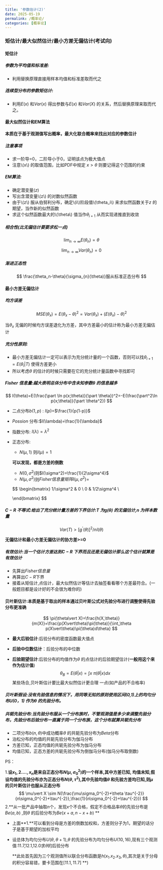 ```yaml
---
title: '参数估计(2)'
date: 2025-05-19
permalink: /概率论/
categories: [概率论]
---
```

### 矩估计/最大似然估计/最小方差无偏估计(考试向)

#### 矩估计

##### 参数为平均值和标准差:

* 利用替换原理直接用样本均值和标准差取而代之

##### 连续型分布的参数矩估计:

* 利用$E(x)$ 和$Var(x)$ 得出参数与$E(x)$ 和$Var(X)$ 的关系，然后替换原理来取而代之。

#### 最大似然估计和EM算法

**本质在于基于观测值写出概率，最大化联合概率来找出对应的参数估计**

##### 注意事项

* 求一阶导=0，二阶导小于0，证明该点为极大值点
* 注意\\(x\\) 的取值范围，比如PDF中规定 $x>\theta$ 则要记得这个范围的约束

##### EM算法:

* 确定潜变量($z$)
* 写出含潜变量\\(z\\) 的对数似然函数
* 由于\\(z\\) 服从伯努利分布，确定\\(i\\)阶段值\\(\theta_i\\) 来求似然函数关于$z$ 的期望，当作新的似然函数
* 求这个似然函数最大的\\(\theta\\) 值当作$\theta_{i+1}$ 从而实现递推直到收敛

##### 相合性(比无偏估计要要求松一点)

$$
\lim_{n\rightarrow \infty}E(\theta_n)=\theta
$$

$$
\lim_{n\rightarrow \infty} Var(\theta_n)=0
$$

##### 渐进正态性

$$
\frac{\theta_n-\theta}{\sigma_{n}(\theta)}服从标准正态分布
$$

#### 最小方差无偏估计

##### 均方误差

$$
MSE(\theta_x)=E(\theta_x-\theta)^2=Var(\theta_x)+(E(\theta_x)-\theta)^2
$$

当$\theta_x$ 无偏的时候均方误差退化为方差，其中方差最小的估计称为最小方差无偏估计

##### 充分性原则:

* 最小方差无偏估计一定可以表示为充分统计量的一个函数，否则可以找$\theta_{i+1}=E(\theta_i \vert T)$ 使得方差更小
* 所以考虑$\theta$ 的估计的时候只需要在它的充分统计量函数中寻找即可

##### $Fisher$ 信息量:越大表明总体分布中含未知参数$\theta$ 的信息越多

$$
I(\theta)=E(\frac{\part \ln p(x;\theta)}{\part \theta})^2=-E(\frac{\part^2\ln p(x;\theta)}{\part \theta^2})
$$

* 二点分布$b(1,p)$ : $I(p)$=$\frac{1}{p(1-p)}$

* $Possion$ 分布:$I(\lambda)=\frac{1}{\lambda}$

* 指数分布:  $I(\lambda) =\lambda^2$

* 正态分布:

  * $N(\mu,1)$ 则$I(\mu)=1$

  **可以发现，都是方差的倒数**

  * $N(0,\sigma^2)$则$I(\sigma^2)=\frac{1}{2\sigma^4}$
  * $N(\mu,\sigma^2)$则$Fisher信息量矩阵I(\mu,\sigma^2)=$ 

  $$
  \begin{bmatrix}
  1/\sigma^2 & 0  \\
  0 & 1/2\sigma^4  \\
  
  \end{bmatrix}
  $$



##### $C-R$ 不等式:给出了充分统计量方差的下界估计:$T$ 为$g(\theta)$ 的无偏估计,$n$ 为样本数量

$$
Var(T)>[g^{’}(\theta)]^2/nI(\theta)
$$

**无偏估计和最小方差无偏估计的协方差>=0**

##### 有效估计:当一个估计方差达到$C-R$ 下界而且还是无偏估计那么这个估计就算是有效估计

* 先算出$Fisher信息量$ 
* 再算出$C-R$下界
* 接着从矩估计,点估计，最大似然估计等估计去抽签看看哪个方差最符合。(一般题目都是设计好的不会很为难你的)

#### 贝叶斯估计:本质是基于取出的样本通过贝叶斯公式对先验分布进行调整使得先验分布更准确

$$
\pi(\theta\vert X)=\frac{h(X,\theta)}{m(X)}=\frac{p(X\vert\theta)\pi(\theta)}{\int_\theta p(X\vert\theta)\pi(\theta)d\theta}
$$

* **最大后验估计**:后验分布的密度函数最大值点

* **后验中位数估计**：后验分布的中位数

* **后验期望估计**:后验分布的均值作为$\theta$ 的点估计的后验期望估计(**一般用这个来作为估计值**)
  $$
  \theta_B=E(\theta\vert x)=\int x\  \pi(\theta\vert x)dx
  $$
  某些场合,贝叶斯估计要比最大似然估计更合理 一点(如产品的不合格率)

##### 贝叶斯假设:没有先验信息的情况下，用同等无知的原则使用区间(0,1)上的均匀分布$U(0，1)$ 作为$\theta$ 的先验分布。

##### 共轭先验分布:当先验分布服从一个分布族时，不管观测值是多少来调整先验分布，先验分布后验分布一直属于同一个分布族，这个分布就算共轭先分布

* 二项分布$b(n,\theta)$中成功概率$\theta$ 的共轭先验分布为$Beta$分布
* 泊松分布的均值的共轭先验分布为伽马分布
* 方差已知，正态均值的共轭先验分布为伽马分布
* 均值已知，正态方差的共轭先验分布为倒伽马分布(伽马分布取倒数)

PS：

1.**设$x_1,2....,x_n$是来自正态分布$N(\mu,\sigma_0^2)$的一个样本,其中方差已知, 均值未知,假设均值的先验分布亦为正态分布$N(\theta,\tau^2)$,其中先验均值$\theta$ 和先验方差均已知,则$\mu$ 的贝叶斯估计也服从正态分布**
$$
\mu\vert X \sim N(\frac{\mu\sigma_0^{-2}+\theta \tau^{-2}}{n\sigma_0^{-2}+\tau^{-2}},\frac{1}{n\sigma_0^{-2}+\tau^{-2}})
$$
2.**从一批产品中抽取$n$个，发现$x$个不合格，假定不合格品率$\theta$的先验分布是$Be(a,b)$ ,则$\theta$ 的后验分布为$Be(x+a,n-x+b)$ **

* 上面**1.**可以看到分母是方差的倒数加权和，方差则分子为1，期望的话分子是基于期望的加权平均

* 设总体为均匀分布$U(\theta,\theta+1)$,$\theta$ 的先验分布为均匀分布$U(10,16)$,现有三个观测值:11.7,12.1,12.0求$\theta$的后验分布

  **此处首先因为三个观测值所以联合分布函数是$h(x_1.x_2.x_3,\theta)$,其次是关于分母的积分容易错，要卡范围在$[11.1,11.7]$ **)
